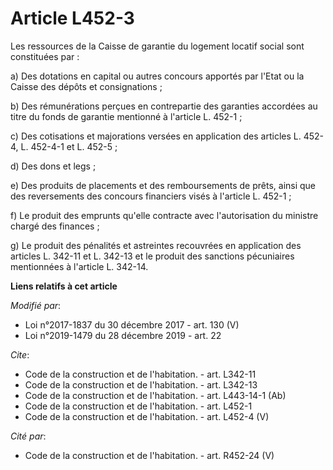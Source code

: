 # Article L452-3

Les ressources de la Caisse de garantie du logement locatif social sont constituées par :

a) Des dotations en capital ou autres concours apportés par l'Etat ou la Caisse des dépôts et consignations ;

b) Des rémunérations perçues en contrepartie des garanties accordées au titre du fonds de garantie mentionné à l'article L.
452-1 ;

c) Des cotisations et majorations versées en application des articles L. 452-4, L. 452-4-1 et L. 452-5  ;

d) Des dons et legs ;

e) Des produits de placements et des remboursements de prêts, ainsi que des reversements des concours financiers visés à
l'article L. 452-1 ;

f) Le produit des emprunts qu'elle contracte avec l'autorisation du ministre chargé des finances ;

g) Le produit des pénalités et astreintes recouvrées en application des articles L. 342-11 et L. 342-13 et le produit des
sanctions pécuniaires mentionnées à l'article L. 342-14.

**Liens relatifs à cet article**

_Modifié par_:

  - Loi n°2017-1837 du 30 décembre 2017 - art. 130 (V)
  - Loi n°2019-1479 du 28 décembre 2019 - art. 22

_Cite_:

  - Code de la construction et de l'habitation. - art. L342-11
  - Code de la construction et de l'habitation. - art. L342-13
  - Code de la construction et de l'habitation. - art. L443-14-1 (Ab)
  - Code de la construction et de l'habitation. - art. L452-1
  - Code de la construction et de l'habitation. - art. L452-4 (V)

_Cité par_:

  - Code de la construction et de l'habitation. - art. R452-24 (V)
